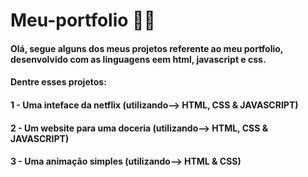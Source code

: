 # Meu-portfolio 🔷🔶

#### Olá, segue alguns dos meus projetos referente ao meu portfolio, desenvolvido com as linguagens eem html, javascript e css.
#### Dentre esses projetos: 
#### 1 - Uma inteface da netflix (utilizando--> HTML, CSS & JAVASCRIPT)
#### 2 - Um website para uma doceria (utilizando--> HTML, CSS & JAVASCRIPT)
#### 3 - Uma animação simples (utilizando--> HTML & CSS)
